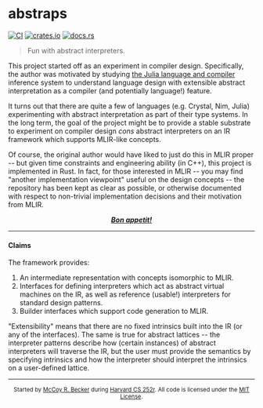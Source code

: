 # abstraps

[![CI](https://img.shields.io/github/workflow/status/femtomc/abstraps/CI?style=for-the-badge)](https://github.com/femtomc/abstraps/actions?query=workflow%3ACI)
[![crates.io](https://img.shields.io/crates/v/abstraps?style=for-the-badge)](https://crates.io/crates/abstraps)
[![docs.rs](https://img.shields.io/docsrs/abstraps?style=for-the-badge)](https://docs.rs/abstraps/latest/abstraps/)

> Fun with abstract interpreters.

This project started off as an experiment in compiler design. Specifically, the author was motivated by studying [the Julia language and compiler](https://julialang.org/) inference system to understand language design with extensible abstract interpretation as a compiler (and potentially language!) feature.

It turns out that there are quite a few of languages (e.g. Crystal, Nim, Julia) experimenting with abstract interpretation as part of their type systems. In the long term, the goal of the project might be to provide a stable substrate to experiment on compiler design _cons_ abstract interpreters on an IR framework which supports MLIR-like concepts. 

Of course, the original author would have liked to just do this in MLIR proper -- but given time constraints and engineering ability (in C++), this project is implemented in Rust. In fact, for those interested in MLIR -- you may find "another implementation viewpoint" useful on the design concepts -- the repository has been kept as clear as possible, or otherwise documented with respect to non-trivial implementation decisions and their motivation from MLIR.

<div align="center">
<b><i><a href="https://mitpress.mit.edu/books/little-schemer-fourth-edition">Bon appetit!</a></i></b>
</div>

---

#### Claims

The framework provides:

1. An intermediate representation with concepts isomorphic to MLIR.
2. Interfaces for defining interpreters which act as abstract virtual machines on the IR, as well as reference (usable!) interpreters for standard design patterns.
3. Builder interfaces which support code generation to MLIR.

"Extensibility" means that there are no fixed intrinsics built into the IR (or any of the interfaces). The same is true for abstract lattices -- the interpreter patterns describe how (certain instances) of abstract interpreters will traverse the IR, but the user must provide the semantics by specifying intrinsics and how the interpreter should interpret the intrinsics on a user-defined lattice.

---

<div align="center">
<sup>
Started by <a href="https://femtomc.github.io/">McCoy R. Becker</a> during <a href="https://pl-design-seminar.seas.harvard.edu/">Harvard CS 252r</a>. All code is licensed under the <a href="LICENSE">MIT License</a>.
</sup>
</div>
